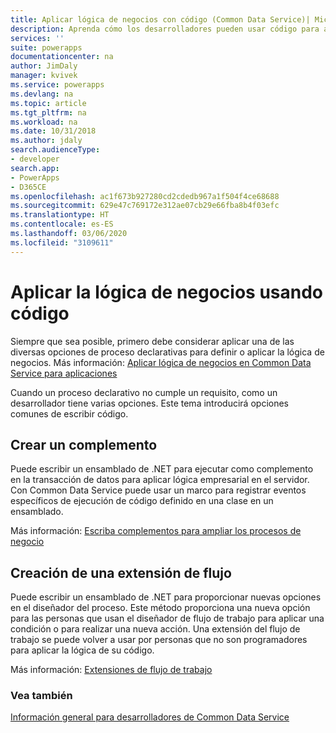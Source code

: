 ```yaml
---
title: Aplicar lógica de negocios con código (Common Data Service)| Microsoft Docs
description: Aprenda cómo los desarrolladores pueden usar código para aplicar lógica de negocio en Common Data Service.
services: ''
suite: powerapps
documentationcenter: na
author: JimDaly
manager: kvivek
ms.service: powerapps
ms.devlang: na
ms.topic: article
ms.tgt_pltfrm: na
ms.workload: na
ms.date: 10/31/2018
ms.author: jdaly
search.audienceType:
- developer
search.app:
- PowerApps
- D365CE
ms.openlocfilehash: ac1f673b927280cd2cdedb967a1f504f4ce68688
ms.sourcegitcommit: 629e47c769172e312ae07cb29e66fba8b4f03efc
ms.translationtype: HT
ms.contentlocale: es-ES
ms.lasthandoff: 03/06/2020
ms.locfileid: "3109611"
---
```

# <a name="apply-business-logic-using-code"></a>Aplicar la lógica de negocios usando código

Siempre que sea posible, primero debe considerar aplicar una de las diversas opciones de proceso declarativas para definir o aplicar la lógica de negocios. Más información: [Aplicar lógica de negocios en Common Data Service para aplicaciones](../../maker/common-data-service/cds-processes.md)

Cuando un proceso declarativo no cumple un requisito, como un desarrollador tiene varias opciones. Este tema introducirá opciones comunes de escribir código.

## <a name="create-a-plug-in"></a>Crear un complemento

Puede escribir un ensamblado de .NET para ejecutar como complemento en la transacción de datos para aplicar lógica empresarial en el servidor. Con Common Data Service puede usar un marco para registrar eventos específicos de ejecución de código definido en una clase en un ensamblado. 

Más información: [Escriba complementos para ampliar los procesos de negocio](plug-ins.md)

## <a name="create-a-workflow-extension"></a>Creación de una extensión de flujo

Puede escribir un ensamblado de .NET para proporcionar nuevas opciones en el diseñador del proceso. Este método proporciona una nueva opción para las personas que usan el diseñador de flujo de trabajo para aplicar una condición o para realizar una nueva acción. Una extensión del flujo de trabajo se puede volver a usar por personas que no son programadores para aplicar la lógica de su código.

Más información: [Extensiones de flujo de trabajo](workflow/workflow-extensions.md)

### <a name="see-also"></a>Vea también

[Información general para desarrolladores de Common Data Service](overview.md)
